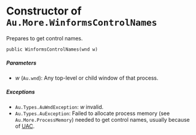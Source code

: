 # Constructor of `Au.More.WinformsControlNames`

Prepares to get control names.

```
public WinformsControlNames(wnd w)
```

##### Parameters

- *w*  (`Au.wnd`):
    Any top-level or child window of that process.

##### Exceptions

- `Au.Types.AuWndException`:
    *w* invalid.
- `Au.Types.AuException`:
    Failed to allocate process memory (see `Au.More.ProcessMemory`) needed to get control names, usually because of [UAC](../articles/UAC.html).